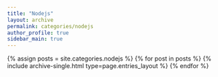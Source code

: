 ```yaml
---
title: "Nodejs"
layout: archive
permalink: categories/nodejs
author_profile: true
sidebar_main: true
---
```



{% assign posts = site.categories.nodejs %}
{% for post in posts %} {% include archive-single.html type=page.entries_layout %} {% endfor %}
